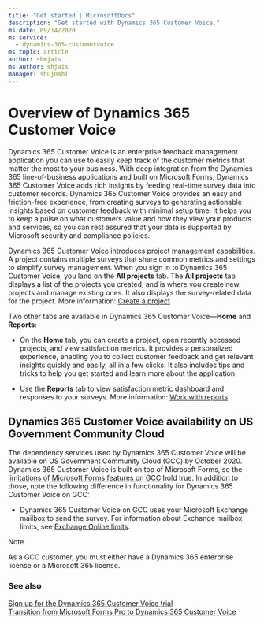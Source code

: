 ```yaml
---
title: "Get started | MicrosoftDocs"
description: "Get started with Dynamics 365 Customer Voice."
ms.date: 09/14/2020
ms.service: 
  - dynamics-365-customervoice
ms.topic: article
author: sbmjais
ms.author: shjais
manager: shujoshi
---
```


# Overview of Dynamics 365 Customer Voice

Dynamics 365 Customer Voice is an enterprise feedback management application you can use to easily keep track of the customer metrics that matter the most to your business. With deep integration from the Dynamics 365 line-of-business applications and built on Microsoft Forms, Dynamics 365 Customer Voice adds rich insights by feeding real-time survey data into customer records. Dynamics 365 Customer Voice provides an easy and friction-free experience, from creating surveys to generating actionable insights based on customer feedback with minimal setup time. It helps you to keep a pulse on what customers value and how they view your products and services, so you can rest assured that your data is supported by Microsoft security and compliance policies.

Dynamics 365 Customer Voice introduces project management capabilities. A project contains multiple surveys that share common metrics and settings to simplify survey management. When you sign in to Dynamics 365 Customer Voice, you land on the **All projects** tab. The **All projects** tab displays a list of the projects you created, and is where you create new projects and manage existing ones. It also displays the survey-related data for the project. More information: [Create a project](create-project.md)

Two other tabs are available in Dynamics 365 Customer Voice&mdash;**Home** and **Reports**:

- On the **Home** tab, you can create a project, open recently accessed projects, and view satisfaction metrics. It provides a personalized experience, enabling you to collect customer feedback and get relevant insights quickly and easily, all in a few clicks. It also includes tips and tricks to help you get started and learn more about the application.

- Use the **Reports** tab to view satisfaction metric dashboard and responses to your surveys. More information: [Work with reports](about-reports.md)

## Dynamics 365 Customer Voice availability on US Government Community Cloud

The dependency services used by Dynamics 365 Customer Voice will be available on US Government Community Cloud (GCC) by October 2020. Dynamics 365 Customer Voice is built on top of Microsoft Forms, so the [limitations of Microsoft Forms features on GCC](https://support.office.com/article/microsoft-forms-features-for-u-s-government-community-cloud-gcc-gcc-high-and-dod-environments-5cbd407a-eef7-431e-8e3a-eb666eab4b4c?ui=en-US&rs=en-US&ad=US) hold true. In addition to those, note the following difference in functionality for Dynamics 365 Customer Voice on GCC:

- Dynamics 365 Customer Voice on GCC uses your Microsoft Exchange mailbox to send the survey. For information about Exchange mailbox limits, see [Exchange Online limits](https://docs.microsoft.com/office365/servicedescriptions/exchange-online-service-description/exchange-online-limits).

> [!NOTE]
> As a GCC customer, you must either have a Dynamics 365 enterprise license or a Microsoft 365 license.

### See also

[Sign up for the Dynamics 365 Customer Voice trial](sign-up-trial.md)<br>
[Transition from Microsoft Forms Pro to Dynamics 365 Customer Voice](forms-pro-transition.md)
